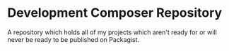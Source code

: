 Development Composer Repository
===============================

A repository which holds all of my projects which aren't ready for or will never be ready to be published on Packagist.